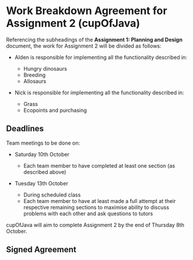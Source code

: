 # Work Breakdown Agreement for Assignment 2 (cupOfJava)

Referencing the subheadings of the **Assignment 1: Planning and Design** document, the work for Assignment 2 will be divided as follows:

- Alden is responsible for implementing all the functionality described in:
  - Hungry dinosaurs
  - Breeding
  - Allosaurs

- Nick is responsible for implementing all the functionality described in:
  - Grass
  - Ecopoints and purchasing

## Deadlines

Team meetings to be done on:

- Saturday 10th October
  - Each team member to have completed at least one section (as described above)

- Tuesday 13th October
  - During scheduled class
  - Each team member to have at least made a full attempt at their respective remaining sections to maximise ability to discuss problems with each other and ask questions to tutors

cupOfJava will aim to complete Assignment 2 by the end of Thursday 8th October.

## Signed Agreement